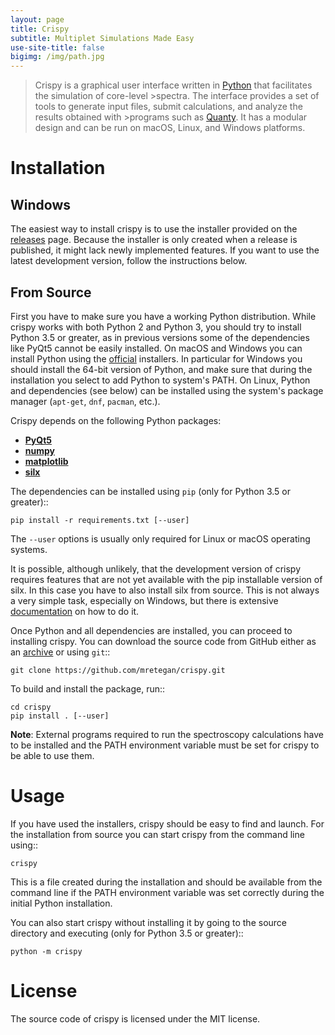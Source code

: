 ```yaml
---
layout: page
title: Crispy
subtitle: Multiplet Simulations Made Easy
use-site-title: false
bigimg: /img/path.jpg
---
```


>Crispy is a graphical user interface written in [Python](https://www.python.org/) that facilitates the simulation of core-level >spectra. The interface provides a set of tools to generate input files, submit calculations, and analyze the results obtained with >programs such as [Quanty](http://quanty.org). It has a modular design and can be run on macOS, Linux, and Windows platforms.

Installation
============

Windows
-------
The easiest way to install crispy is to use the installer provided on the [releases](https://github.com/mretegan/crispy/releases) page. Because the installer is only created when a release is published, it might lack newly implemented features. If you want to use the latest development version, follow the instructions below.

From Source
-----------
First you have to make sure you have a working Python distribution. While crispy works with both Python 2 and Python 3, you should try to install Python 3.5 or greater, as in previous versions some of the dependencies like PyQt5 cannot be easily installed. On macOS and Windows you can install Python using the [official](https://www.python.org/downloads) installers. In particular for Windows you should install the 64-bit version of Python, and make sure that during the installation you select to add Python to system's PATH. On Linux, Python and dependencies (see below) can be installed using the system's package manager (``apt-get``, ``dnf``, ``pacman``, etc.). 

Crispy depends on the following Python packages:

- **[PyQt5](https://riverbankcomputing.com/software/pyqt/intro)**
- **[numpy](http://numpy.org)**
- **[matplotlib](http://matplotlib.org)**
- **[silx](http://www.silx.org)**

The dependencies can be installed using `pip` (only for Python 3.5 or greater):: 

    pip install -r requirements.txt [--user]

The `--user` options is usually only required for Linux or macOS operating systems.

It is possible, although unlikely, that the development version of crispy requires features that are not yet available with the pip installable version of silx. In this case you have to also install silx from source. This is not always a very simple task, especially on Windows, but there is extensive [documentation](http://www.silx.org/doc/silx) on how to do it. 

Once Python and all dependencies are installed, you can proceed to installing crispy. You can download the source code from GitHub either as an [archive](https://github.com/mretegan/crispy/archive/master.zip) or using `git`::

    git clone https://github.com/mretegan/crispy.git

To build and install the package, run::

    cd crispy
    pip install . [--user]

**Note**: External programs required to run the spectroscopy calculations have to be installed and the PATH environment variable must be set for crispy to be able to use them.

Usage
=====
If you have used the installers, crispy should be easy to find and launch. For the installation from source you can start crispy from the command line using::

    crispy

This is a file created during the installation and should be available from the command line if the PATH environment variable was set correctly during the initial Python installation. 

You can also start crispy without installing it by going to the source directory and executing (only for Python 3.5 or greater)::

    python -m crispy

License
=======
The source code of crispy is licensed under the MIT license.
